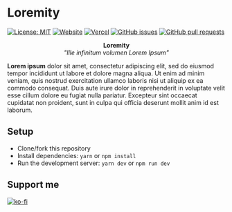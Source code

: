 # Loremity

[![License: MIT](https://img.shields.io/badge/license-MIT-blue)](LICENSE)
[![Website](https://img.shields.io/website?url=https://loremity.vercel.app/)](https://loremity.vercel.app/)
[![Vercel](https://vercelbadge.vercel.app/api/richeyphu/loremity)](https://loremity.vercel.app/)
[![GitHub issues](https://img.shields.io/github/issues/richeyphu/loremity)](https://github.com/richeyphu/loremity/issues)
[![GitHub pull requests](https://img.shields.io/github/issues-pr/richeyphu/loremity)](https://github.com/richeyphu/loremity/pulls)

<p align="center">
  <b>Loremity</b>
  <br/>
  <i>"Ille infinitum volumen Lorem Ipsum"</i>
</p>

**Lorem ipsum** dolor sit amet, consectetur adipiscing elit, sed do eiusmod tempor incididunt ut labore et dolore magna aliqua. Ut enim ad minim veniam, quis nostrud exercitation ullamco laboris nisi ut aliquip ex ea commodo consequat. Duis aute irure dolor in reprehenderit in voluptate velit esse cillum dolore eu fugiat nulla pariatur. Excepteur sint occaecat cupidatat non proident, sunt in culpa qui officia deserunt mollit anim id est laborum.

## Setup

- Clone/fork this repository
- Install dependencies: `yarn` or `npm install`
- Run the development server: `yarn dev` or `npm run dev`

## Support me

[![ko-fi](https://ko-fi.com/img/githubbutton_sm.svg)](https://ko-fi.com/I2I56YEGJ)
